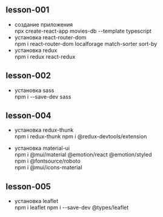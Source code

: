 ## lesson-001

- создание приложения  
npx create-react-app movies-db --template typescript  
- установка react-router-dom  
npm i react-router-dom localforage match-sorter sort-by  
- установка redux  
npm i redux react-redux  

## lesson-002  

- установка sass  
npm i --save-dev sass  

## lesson-004  

- установка redux-thunk  
npm i redux-thunk
npm i @redux-devtools/extension  

- установка material-ui  
npm i @mui/material @emotion/react @emotion/styled  
npm i @fontsource/roboto   
npm i @mui/icons-material  

## lesson-005  

- установка leaflet  
npm i leaflet 
npm i --save-dev @types/leaflet 